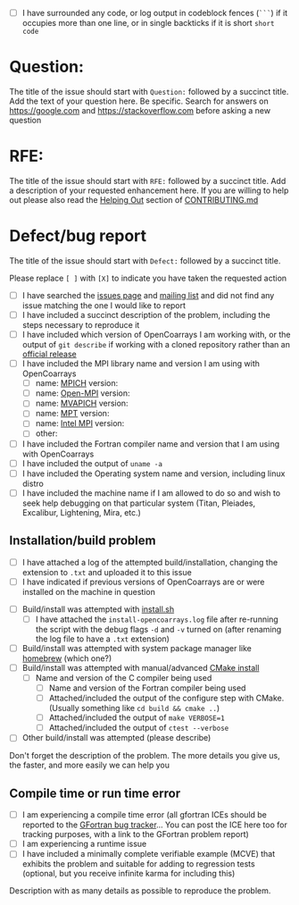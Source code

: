 <!-- Please fill out the issue template included below, failure to do -->
<!-- so may result in immediate closure of your issue. -->

<!-- Fill out all portions of this template that apply. Please delete -->
<!-- any unnecessary sections. -->

 - [ ] I have surrounded any code, or log output in codeblock fences
       (` ``` `) if it occupies more than one line, or in single
       backticks if it is short `short code`

<!-- Long code goes in a fenced code block: -->
<!-- ``` -->
<!-- Line one of code output -->
<!-- Line two of output -->
<!-- etc. -->
<!-- ``` -->


# Question: #

<!-- delete this section if it does not apply -->
The title of the issue should start with `Question:` followed by a
succinct title. Add the text of your question here. Be specific. Search for
answers on https://google.com and https://stackoverflow.com
before asking a new question

# RFE: #

<!-- delete this section if it does not apply -->
The title of the issue should start with `RFE:` followed by a succinct
title. Add a description of your requested enhancement here. If you are
willing to help out please also read the [Helping Out] section of
[CONTRIBUTING.md]



# Defect/bug report #

<!-- delete this section if it does not apply -->
The title of the issue should start with `Defect:` followed by a
succinct title.

Please replace `[ ]` with `[X]` to indicate you have taken the requested action

 - [ ] I have searched the [issues page] and [mailing list] and did
       not find any issue matching the one I would like to report
 - [ ] I have included a succinct description of the problem,
       including the steps necessary to reproduce it
 - [ ] I have included which version of OpenCoarrays I am working
       with, or the output of `git describe` if working with a cloned
       repository rather than an [official release]
 - [ ] I have included the MPI library name and version I am using
       with OpenCoarrays
   - [ ] name: [MPICH] version:
   - [ ] name: [Open-MPI] version:
   - [ ] name: [MVAPICH] version:
   - [ ] name: [MPT] version:
   - [ ] name: [Intel MPI] version:
   - [ ] other:
   <!-- delete all but the matching MPI implementation -->
 - [ ] I have included the Fortran compiler name and version that I am
       using with OpenCoarrays
 - [ ] I have included the output of `uname -a`
 - [ ] I have included the Operating system name and version,
       including linux distro
 - [ ] I have included the machine name if I am allowed to do so and
       wish to seek help debugging on that particular system (Titan,
       Pleiades, Excalibur, Lightening, Mira, etc.)

## Installation/build problem ##

<!-- delete this section if it does not apply -->

 - [ ] I have attached a log of the attempted build/installation,
       changing the extension to `.txt` and uploaded it to this issue
 - [ ] I have indicated if previous versions of OpenCoarrays are or
       were installed on the machine in question
<!-- please select one from the top level-->
 - [ ] Build/install was attempted with [install.sh]
    - [ ] I have attached the `install-opencoarrays.log` file
          after re-running the script with the debug flags `-d` and
          `-v` turned on (after renaming the log file to have a `.txt`
          extension)
 - [ ] Build/install was attempted with system package manager like
       [homebrew] (which one?)
 - [ ] Build/install was attempted with manual/advanced
       [CMake install]
   - [ ] Name and version of the C compiler being used
     - [ ] Name and version of the Fortran compiler being used
     - [ ] Attached/included the output of the configure step with
           CMake. (Usually something like `cd build && cmake ..`)
     - [ ] Attached/included the output of `make VERBOSE=1`
     - [ ] Attached/included the output of `ctest --verbose`
 - [ ] Other build/install was attempted (please describe)

Don't forget the description of the problem. The more details you give
us, the faster, and more easily we can help you

## Compile time or run time error

<!-- delete this section if it does not apply -->

<!-- pick one of the first two -->
 - [ ] I am experiencing a compile time error (all gfortran ICEs
       should be reported to the [GFortran bug tracker]... You can post
       the ICE here too for tracking purposes, with a link to the
       GFortran problem report)
 - [ ] I am experiencing a runtime issue
 - [ ] I have included a minimally complete verifiable example (MCVE)
       that exhibits the problem and suitable for adding to regression
       tests (optional, but you receive infinite karma
       for including this)

Description with as many details as possible to reproduce the problem.


[links]:#
[GFortran bug tracker]: https://gcc.gnu.org/bugzilla/
[Intel MPI]: https://software.intel.com/en-us/intel-mpi-library
[MPT]: http://www.sgi.com/products/software/sps.html
[MVAPICH]: http://mvapich.cse.ohio-state.edu
[MPICH]: https://www.mpich.org
[Open-MPI]: https://www.open-mpi.org
[CONTRIBUTING.md]: https://github.com/sourceryinstitute/opencoarrays/blob/master/CONTRIBUTING.md
[Helping Out]: https://github.com/sourceryinstitute/opencoarrays/blob/master/CONTRIBUTING.md#helping-out
[official release]: https://github.com/sourceryinstitute/opencoarrays/releases
[CMake install]: https://github.com/sourceryinstitute/opencoarrays/blob/master/INSTALL.md#cmake-scripts
[homebrew]: http://brew.sh
[issues page]: https://github.com/sourceryinstitute/opencoarrays/issues
[mailing list]: https://groups.google.com/forum/#!forum/opencoarrays
[install.sh]: https://github.com/sourceryinstitute/opencoarrays/blob/master/install.sh
